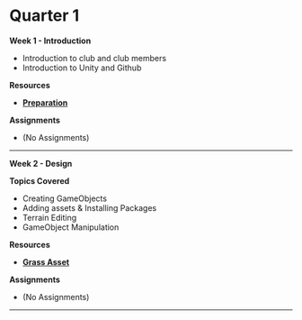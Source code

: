 # Quarter 1

**Week 1 - Introduction**
- Introduction to club and club members
- Introduction to Unity and Github

**Resources**
- [**Preparation**](https://github.com/AlphaMC0/UGDC/blob/main/Prep.md)

**Assignments**
- (No Assignments)

___________________

**Week 2 - Design**

**Topics Covered**
- Creating GameObjects
- Adding assets & Installing Packages
- Terrain Editing
- GameObject Manipulation

**Resources**
- [**Grass Asset**](https://assetstore.unity.com/packages/2d/textures-materials/nature/grass-flowers-pack-free-138810)

**Assignments**
- (No Assignments)

___________________
